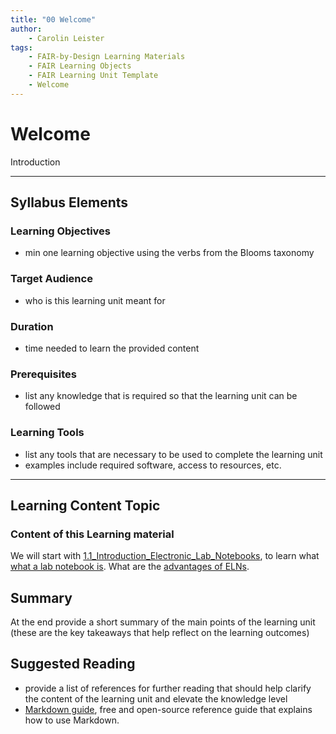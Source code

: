 ```yaml
---
title: "00 Welcome"
author: 
    - Carolin Leister
tags: 
    - FAIR-by-Design Learning Materials
    - FAIR Learning Objects
    - FAIR Learning Unit Template
    - Welcome
---
```


# Welcome

Introduction


---

## Syllabus Elements
### Learning Objectives
- min one learning objective using the verbs from the Blooms taxonomy

### Target Audience
- who is this learning unit meant for

### Duration
- time needed to learn the provided content

### Prerequisites
- list any knowledge that is required so that the learning unit can be followed

### Learning Tools

- list any tools that are necessary to be used to complete the learning unit
- examples include required software, access to resources, etc.

---


## Learning Content Topic

### Content of this Learning material

We will start with [1.1_Introduction_Electronic_Lab_Notebooks](../01%20-%20Electronic%20Lab%20Notebooks/1.1_Introduction_Electronic_Lab_Notebooks.md), to learn what [what a lab notebook is](../01%20-%20Electronic%20Lab%20Notebooks/1.1_Introduction_Electronic_Lab_Notebooks.md#what-is-a-laboratory-notebook).
What are the [advantages of ELNs](../01%20-%20Electronic%20Lab%20Notebooks/1.1_Introduction_Electronic_Lab_Notebooks.md#advantages-of-elns).
## Summary

At the end provide a short summary of the main points of the learning unit (these are the key takeaways that help reflect on the learning outcomes)

## Suggested Reading
- provide a list of references for further reading that should help clarify the content of the learning unit and elevate the knowledge level
- [Markdown guide](https://www.markdownguide.org/), free and open-source reference guide that explains how to use Markdown.

